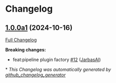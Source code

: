 # Changelog

## [1.0.0a1](https://github.com/OpenVoiceOS/ovos-adapt-pipeline-plugin/tree/1.0.0a1) (2024-10-16)

[Full Changelog](https://github.com/OpenVoiceOS/ovos-adapt-pipeline-plugin/compare/0.1.3...1.0.0a1)

**Breaking changes:**

- feat:pipeline plugin factory [\#12](https://github.com/OpenVoiceOS/ovos-adapt-pipeline-plugin/pull/12) ([JarbasAl](https://github.com/JarbasAl))



\* *This Changelog was automatically generated by [github_changelog_generator](https://github.com/github-changelog-generator/github-changelog-generator)*
